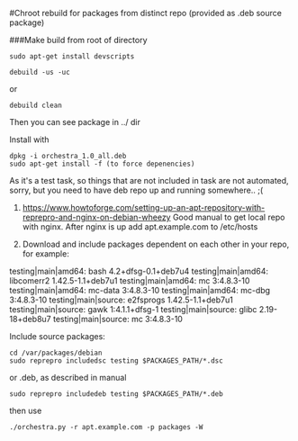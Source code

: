 #Chroot rebuild for packages from distinct repo (provided as .deb source package)

###Make build from root of directory
```
sudo apt-get install devscripts
```

```
debuild -us -uc
```
or
```
debuild clean
```

Then you can see package in ../ dir

Install with

```
dpkg -i orchestra_1.0_all.deb
sudo apt-get install -f (to force depenencies)
```

As it's a test task, so things that are not included in task are not automated, sorry, but you need to have
deb repo up and running somewhere.. ;(

1) https://www.howtoforge.com/setting-up-an-apt-repository-with-reprepro-and-nginx-on-debian-wheezy
Good manual to get local repo with nginx.
After nginx is up add apt.example.com to /etc/hosts

2) Download and include packages dependent on each other in your repo, for example:

testing|main|amd64: bash 4.2+dfsg-0.1+deb7u4
testing|main|amd64: libcomerr2 1.42.5-1.1+deb7u1
testing|main|amd64: mc 3:4.8.3-10
testing|main|amd64: mc-data 3:4.8.3-10
testing|main|amd64: mc-dbg 3:4.8.3-10
testing|main|source: e2fsprogs 1.42.5-1.1+deb7u1
testing|main|source: gawk 1:4.1.1+dfsg-1
testing|main|source: glibc 2.19-18+deb8u7
testing|main|source: mc 3:4.8.3-10

Include source packages:
```
cd /var/packages/debian
sudo reprepro includedsc testing $PACKAGES_PATH/*.dsc
```
or .deb, as described in manual
```
sudo reprepro includedeb testing $PACKAGES_PATH/*.deb
```

then use
```
./orchestra.py -r apt.example.com -p packages -W
```
